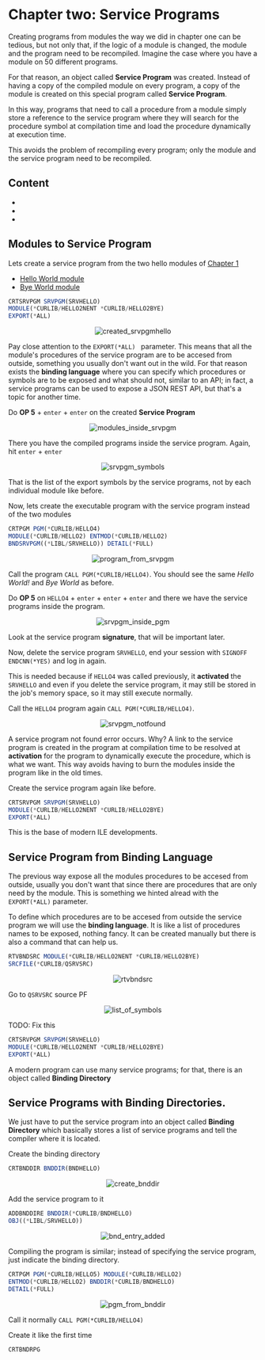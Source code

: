 # Chapter two: Service Programs

Creating programs from modules the way we did in chapter one can be tedious, but not only that, if the logic of a module is changed, the module and the program need to be recompiled. Imagine the case where you have a module on 50 different programs.

For that reason, an object called **Service Program** was created. Instead of having a copy of the compiled module on every program, a copy of the module is created on this special program called **Service Program**. 

In this way, programs that need to call a procedure from a module simply store a reference to the service program where they will search for the procedure symbol at compilation time and load the procedure dynamically at execution time. 

This avoids the problem of recompiling every program; only the module and the service program need to be recompiled.

## Content
- []()
- []()
- []()

## Modules to Service Program

Lets create a service program from the two hello modules of [Chapter 1](../chapter_1/chapter_1.md)

- [Hello World module](./ch1_qrpglesrc/hello2.nomain.module.rpgle#L7)
- [Bye World module](./ch1_qrpglesrc/bye.nomain.module.rpgle#L7)

```js
CRTSRVPGM SRVPGM(SRVHELLO)                            
MODULE(*CURLIB/HELLO2NENT *CURLIB/HELLO2BYE)
EXPORT(*ALL)                                
```
<div style="text-align: center;">
  <img src="../images/chapter_2/created_srvpgmhello.png" alt="created_srvpgmhello" style="display: inline-block;">
</div>

Pay close attention to the `EXPORT(*ALL) ` parameter. This means that all the module's procedures of the service program are to be accesed from outside, something you usually don't want out in the wild. For that reason exists the **binding language** where you can specify which procedures or symbols are to be exposed and what should not, similar to an API; in fact, a service programs can be used to expose a JSON REST API, but that's a topic for another time.

Do **OP 5** + `enter` + `enter` on the created **Service Program** 
<div style="text-align: center;">
  <img src="../images/chapter_2/modules_inside_srvpgm.png" alt="modules_inside_srvpgm" style="display: inline-block;">
</div>

There you have the compiled programs inside the service program. Again, hit `enter` + `enter`

<div style="text-align: center;">
  <img src="../images/chapter_2/srvpgm_symbols.png" alt="srvpgm_symbols" style="display: inline-block;">
</div>

That is the list of the export symbols by the service programs, not by each individual module like before.

Now, lets create the executable program with the service program instead of the two modules

```js
CRTPGM PGM(*CURLIB/HELLO4)        
MODULE(*CURLIB/HELLO2) ENTMOD(*CURLIB/HELLO2)     
BNDSRVPGM((*LIBL/SRVHELLO)) DETAIL(*FULL)              
```

<div style="text-align: center;">
  <img src="../images/chapter_2/program_from_srvpgm.png" alt="program_from_srvpgm" style="display: inline-block;">
</div>

Call the program `CALL PGM(*CURLIB/HELLO4)`. You should see the same *Hello World!* and *Bye World* as before.

Do **OP 5** on `HELLO4` + `enter` + `enter` + `enter` and there we have the service programs inside the program.

<div style="text-align: center;">
  <img src="../images/chapter_2/srvpgm_inside_pgm.png" alt="srvpgm_inside_pgm" style="display: inline-block;">
</div>

Look at the service program **signature**, that will be important later. 

Now, delete the service program `SRVHELLO`, end your session with `SIGNOFF ENDCNN(*YES)` and log in again. 

This is needed because if `HELLO4` was called previously, it **activated** the `SRVHELLO` and even if you delete the service program, it may still be stored in the job's memory space, so it may still execute normally.

Call the `HELLO4` program again `CALL PGM(*CURLIB/HELLO4)`. 

<div style="text-align: center;">
  <img src="../images/chapter_2/srvpgm_notfound.png" alt="srvpgm_notfound" style="display: inline-block;">
</div>

A service program not found error occurs. Why? A link to the service program is created in the program at compilation time to be resolved at **activation** for the program to dynamically execute the procedure, which is what we want. This way avoids having to burn the modules inside the program like in the old times.

Create the service program again like before.
```js
CRTSRVPGM SRVPGM(SRVHELLO)                            
MODULE(*CURLIB/HELLO2NENT *CURLIB/HELLO2BYE)
EXPORT(*ALL)                                
```

This is the base of modern ILE developments.


## Service Program from Binding Language

The previous way expose all the modules procedures to be accesed from outside, usually you don't want that since there are procedures that are only need by the module. This is something we hinted alread with the `EXPORT(*ALL)` parameter.

To define which procedures are to be accesed from outside the service program we will use the **binding language**. It is like a list of procedures names to be exposed, nothing fancy. It can be created manually but there is also a command that can help us.

```js
RTVBNDSRC MODULE(*CURLIB/HELLO2NENT *CURLIB/HELLO2BYE)
SRCFILE(*CURLIB/QSRVSRC)                    
```
<div style="text-align: center;">
  <img src="../images/chapter_2/rtvbndsrc.png" alt="rtvbndsrc" style="display: inline-block;">
</div>

Go to `QSRVSRC` source PF
<div style="text-align: center;">
  <img src="../images/chapter_2/list_of_symbols.png" alt="list_of_symbols" style="display: inline-block;">
</div>

TODO: Fix this
```js
CRTSRVPGM SRVPGM(SRVHELLO)                            
MODULE(*CURLIB/HELLO2NENT *CURLIB/HELLO2BYE)
EXPORT(*ALL)   
```

A modern program can use many service programs; for that, there is an object called **Binding Directory** 

## Service Programs with Binding Directories.

We just have to put the service program into an object called **Binding Directory** which basically stores a list of service programs and tell the compiler where it is located.

Create the binding directory
```js
CRTBNDDIR BNDDIR(BNDHELLO)
```
<div style="text-align: center;">
  <img src="../images/chapter_2/create_bnddir.png" alt="create_bnddir" style="display: inline-block;">
</div>

Add the service program to it
```js
ADDBNDDIRE BNDDIR(*CURLIB/BNDHELLO)
OBJ((*LIBL/SRVHELLO))
```
<div style="text-align: center;">
  <img src="../images/chapter_2/bnd_entry_added.png" alt="bnd_entry_added" style="display: inline-block;">
</div>

Compiling the program is similar; instead of specifying the service program, just indicate the binding directory.
```js
CRTPGM PGM(*CURLIB/HELLO5) MODULE(*CURLIB/HELLO2)  
ENTMOD(*CURLIB/HELLO2) BNDDIR(*CURLIB/BNDHELLO)
DETAIL(*FULL)           
```
<div style="text-align: center;">
  <img src="../images/chapter_2/pgm_from_bnddir.png" alt="pgm_from_bnddir" style="display: inline-block;">
</div>

Call it normally `CALL PGM(*CURLIB/HELLO4)`

Create it like the first time
```js
CRTBNDRPG
```

